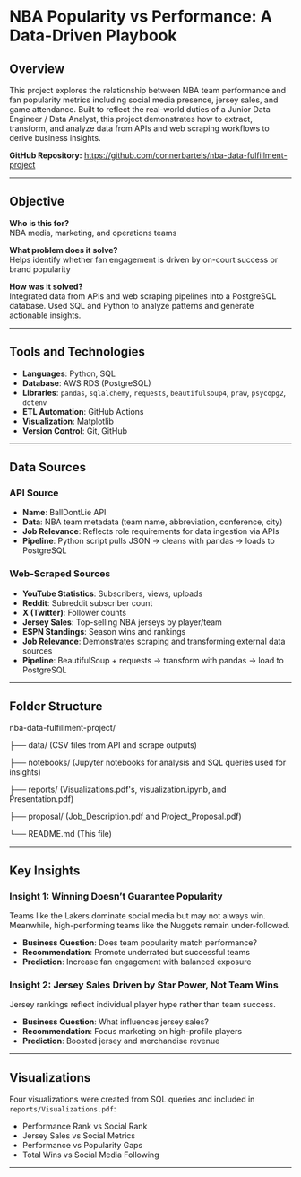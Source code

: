 # NBA Popularity vs Performance: A Data-Driven Playbook

## Overview

This project explores the relationship between NBA team performance and fan popularity metrics including social media presence, jersey sales, and game attendance. Built to reflect the real-world duties of a Junior Data Engineer / Data Analyst, this project demonstrates how to extract, transform, and analyze data from APIs and web scraping workflows to derive business insights.

**GitHub Repository:** https://github.com/connerbartels/nba-data-fulfillment-project

---

## Objective

**Who is this for?**  
NBA media, marketing, and operations teams

**What problem does it solve?**  
Helps identify whether fan engagement is driven by on-court success or brand popularity

**How was it solved?**  
Integrated data from APIs and web scraping pipelines into a PostgreSQL database. Used SQL and Python to analyze patterns and generate actionable insights.

---

## Tools and Technologies

- **Languages**: Python, SQL  
- **Database**: AWS RDS (PostgreSQL)  
- **Libraries**: `pandas`, `sqlalchemy`, `requests`, `beautifulsoup4`, `praw`, `psycopg2`, `dotenv`  
- **ETL Automation**: GitHub Actions  
- **Visualization**: Matplotlib  
- **Version Control**: Git, GitHub  

---

## Data Sources

### API Source

- **Name**: BallDontLie API  
- **Data**: NBA team metadata (team name, abbreviation, conference, city)  
- **Job Relevance**: Reflects role requirements for data ingestion via APIs  
- **Pipeline**: Python script pulls JSON → cleans with pandas → loads to PostgreSQL  

### Web-Scraped Sources

- **YouTube Statistics**: Subscribers, views, uploads  
- **Reddit**: Subreddit subscriber count  
- **X (Twitter)**: Follower counts  
- **Jersey Sales**: Top-selling NBA jerseys by player/team  
- **ESPN Standings**: Season wins and rankings  
- **Job Relevance**: Demonstrates scraping and transforming external data sources  
- **Pipeline**: BeautifulSoup + requests → transform with pandas → load to PostgreSQL  

---

## Folder Structure

nba-data-fulfillment-project/

├── data/  (CSV files from API and scrape outputs)

├── notebooks/ (Jupyter notebooks for analysis and SQL queries used for insights)

├── reports/ (Visualizations.pdf's, visualization.ipynb, and Presentation.pdf)

├── proposal/ (Job_Description.pdf and Project_Proposal.pdf)

└── README.md (This file)


---

## Key Insights

### Insight 1: Winning Doesn’t Guarantee Popularity  
Teams like the Lakers dominate social media but may not always win. Meanwhile, high-performing teams like the Nuggets remain under-followed.

- **Business Question**: Does team popularity match performance?
- **Recommendation**: Promote underrated but successful teams
- **Prediction**: Increase fan engagement with balanced exposure

### Insight 2: Jersey Sales Driven by Star Power, Not Team Wins  
Jersey rankings reflect individual player hype rather than team success.

- **Business Question**: What influences jersey sales?
- **Recommendation**: Focus marketing on high-profile players
- **Prediction**: Boosted jersey and merchandise revenue

---

## Visualizations

Four visualizations were created from SQL queries and included in `reports/Visualizations.pdf`:
- Performance Rank vs Social Rank
- Jersey Sales vs Social Metrics
- Performance vs Popularity Gaps
- Total Wins vs Social Media Following

---

